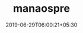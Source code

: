 ---
title: "manaospre"
date: 2019-06-29T06:00:21+05:30
type: "organisations"
org_name: "Netflix-Skunkworks"
repo_desc: "A yocto based OS preview for the MagicModem"
repo_link: https://github.com/Netflix-Skunkworks/manaospre
---